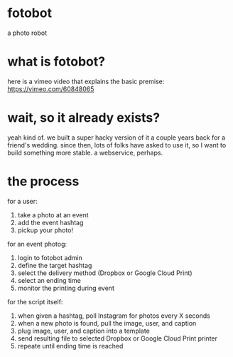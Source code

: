 # fotobot
a photo robot

# what is fotobot?
here is a vimeo video that explains the basic premise: https://vimeo.com/60848065

# wait, so it already exists?
yeah kind of. we built a super hacky version of it a couple years back for a friend's wedding. since then, lots of folks have asked to use it, so I want to build something more stable. a webservice, perhaps.

# the process
for a user:
1. take a photo at an event
2. add the event hashtag
3. pickup your photo!

for an event photog:
1. login to fotobot admin
2. define the target hashtag
3. select the delivery method (Dropbox or Google Cloud Print)
4. select an ending time
5. monitor the printing during event

for the script itself:
1. when given a hashtag, poll Instagram for photos every X seconds
2. when a new photo is found, pull the image, user, and caption
3. plug image, user, and caption into a template
4. send resulting file to selected Dropbox or Google Cloud Print printer
5. repeate until ending time is reached
